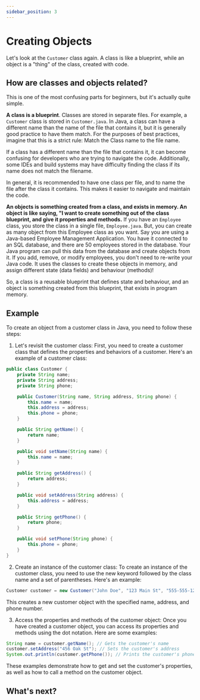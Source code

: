```yaml
---
sidebar_position: 3
---
```


# Creating Objects

Let's look at the `Customer` class again. A class is like a blueprint, while an object is a "thing" of the class, created with code. 

## How are classes and objects related?

This is one of the most confusing parts for beginners, but it's actually quite simple.

**A class is a blueprint**. Classes are stored in separate files. For example, a `Customer` class is stored in `Customer.java`. In Java, a class can have a different name than the name of the file that contains it, but it is generally good practice to have them match. For the purposes of best practices, imagine that this is a strict rule: Match the Class name to the file name.

If a class has a different name than the file that contains it, it can become confusing for developers who are trying to navigate the code. Additionally, some IDEs and build systems may have difficulty finding the class if its name does not match the filename.

In general, it is recommended to have one class per file, and to name the file after the class it contains. This makes it easier to navigate and maintain the code.

**An objects is something created from a class, and exists in memory. An object is like saying, "I want to create something out of the class blueprint, and give it properties and methods.** If you have an `Employee` class, you store the class in a single file, `Employee.java`. But, you can create as many object from this Employee class as you want. Say you are using a Java-based Employee Management Application. You have it connected to an SQL database, and there are 50 employees stored in the database. Your Java program can pull this data from the database and create objects from it. If you add, remove, or modify employees, you don't need to re-write your Java code. It uses the classes to create these objects in memory, and assign different state (data fields) and behaviour (methods)! 

So, a class is a reusable blueprint that defines state and behaviour, and an object is something created from this blueprint, that exists in program memory.

## Example

To create an object from a customer class in Java, you need to follow these steps:

1. Let's revisit the customer class: First, you need to create a customer class that defines the properties and behaviors of a customer. Here's an example of a customer class:

```java
public class Customer {
    private String name;
    private String address;
    private String phone;

    public Customer(String name, String address, String phone) {
        this.name = name;
        this.address = address;
        this.phone = phone;
    }

    public String getName() {
        return name;
    }

    public void setName(String name) {
        this.name = name;
    }

    public String getAddress() {
        return address;
    }

    public void setAddress(String address) {
        this.address = address;
    }

    public String getPhone() {
        return phone;
    }

    public void setPhone(String phone) {
        this.phone = phone;
    }
}
```
2. Create an instance of the customer class: To create an instance of the customer class, you need to use the new keyword followed by the class name and a set of parentheses. Here's an example:

```java
Customer customer = new Customer("John Doe", "123 Main St", "555-555-1212");
```
This creates a new customer object with the specified name, address, and phone number.

3. Access the properties and methods of the customer object: Once you have created a customer object, you can access its properties and methods using the dot notation. Here are some examples:

```java
String name = customer.getName(); // Gets the customer's name
customer.setAddress("456 Oak St"); // Sets the customer's address
System.out.println(customer.getPhone()); // Prints the customer's phone number
```
These examples demonstrate how to get and set the customer's properties, as well as how to call a method on the customer object.

## What's next?

